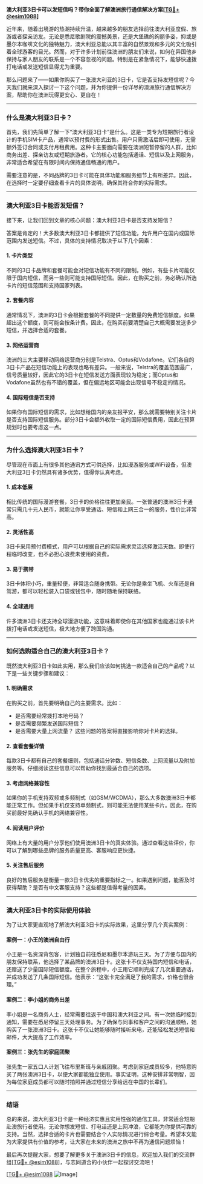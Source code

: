**澳大利亚3日卡可以发短信吗？带你全面了解澳洲旅行通信解决方案[[TG💪+ @esim1088](https://t.me/s/esim1088)]**

近年来，随着出境游的热潮持续升温，越来越多的朋友选择前往澳大利亚度假、旅游或者探亲访友。无论是悉尼歌剧院的震撼美景，还是大堡礁的绚丽多姿，抑或是墨尔本咖啡文化的独特魅力，澳大利亚总能以其丰富的自然景观和多元的文化吸引着全球游客的目光。然而，对于许多计划前往澳洲的朋友们来说，如何在异国他乡保持与家人朋友的联系是一个不容忽视的问题。特别是在紧急情况下，能够快速拨打电话或发送短信显得尤为重要。

那么问题来了——如果你购买了一张澳大利亚的3日卡，它是否支持发短信呢？今天我们就来深入探讨一下这个问题，并为你提供一份详尽的澳洲旅行通信解决方案，帮助你在澳洲玩得更安心、更自在！

---

### **什么是澳大利亚3日卡？**

首先，我们先简单了解一下“澳大利亚3日卡”是什么。这是一类专为短期旅行者设计的手机SIM卡产品，通常以预付费的形式出售。用户只需激活后即可使用，无需额外签订合同或支付月租费用。这种卡主要面向需要在澳洲短暂停留的人群，比如商务出差、探亲访友或短期旅游者。它的核心功能包括通话、短信以及上网服务，非常适合希望在有限时间内保持通信畅通的用户。

需要注意的是，不同品牌的3日卡可能在具体功能和服务细节上有所差异。因此，在选择时一定要仔细查看卡片的具体说明，确保其符合你的实际需求。

---

### **澳大利亚3日卡能否发短信？**

接下来，让我们回到文章的核心问题：澳大利亚3日卡是否支持发短信？

答案是肯定的！大多数澳大利亚3日卡都提供了短信功能，允许用户在国内或国际范围内发送短信。不过，具体的支持情况取决于以下几个因素：

#### **1. 卡片类型**
不同的3日卡品牌和套餐可能会对短信功能有不同的限制。例如，有些卡片可能仅限于国内短信，而另一些则可能支持国际短信。因此，在购买之前，务必确认所选卡片的短信范围和支持国家列表。

#### **2. 套餐内容**
通常情况下，澳洲的3日卡会根据套餐的不同提供一定数量的免费短信额度。如果超出这个额度，则可能会按条计费。因此，在购买前要清楚自己大概需要发送多少短信，并选择合适的套餐。

#### **3. 网络运营商**
澳洲的三大主要移动网络运营商分别是Telstra、Optus和Vodafone。它们各自的3日卡产品在短信功能上的表现也略有差异。一般来说，Telstra的覆盖范围最广，信号质量较好，因此它的3日卡在短信发送方面表现较为稳定；而Optus和Vodafone虽然也有不错的覆盖，但在偏远地区可能会出现信号不稳定的情况。

#### **4. 国际短信是否支持**
如果你有国际短信的需求，比如想给国内的亲友报平安，那么就需要特别关注卡片是否支持国际短信服务。部分3日卡会额外收取一定的国际短信费用，因此在预算规划时也要考虑这一点。

---

### **为什么选择澳大利亚3日卡？**

尽管现在市面上有很多其他通讯方式可供选择，比如漫游服务或WiFi设备，但澳大利亚3日卡仍然具有诸多优势，值得你认真考虑。

#### **1. 成本低廉**
相比传统的国际漫游套餐，3日卡的价格往往更加亲民。一张普通的澳洲3日卡通常只需几十元人民币，就能让你享受通话、短信和上网三合一的服务，性价比非常高。

#### **2. 灵活性高**
3日卡采用预付费模式，用户可以根据自己的实际需求灵活选择激活天数。即使行程临时改变，也不必担心浪费未使用的资费。

#### **3. 易于携带**
3日卡体积小巧，重量轻便，非常适合随身携带。无论你是乘坐飞机、火车还是自驾游，都可以轻松装入口袋或钱包中，随时随地保持联络。

#### **4. 全球通用**
许多澳洲3日卡还支持全球漫游功能，这意味着即使你在其他国家也能通过该卡片拨打电话或发送短信，极大地方便了跨国沟通。

---

### **如何选购适合自己的澳大利亚3日卡？**

既然澳大利亚3日卡如此实用，那么我们应该如何挑选一款适合自己的产品呢？以下是一些关键步骤和建议：

#### **1. 明确需求**
在购买之前，首先要明确自己的主要需求。比如：
- 是否需要经常拨打本地号码？
- 是否需要频繁发送国际短信？
- 是否需要大量上网流量？
这些问题的答案将直接影响你对卡片的选择。

#### **2. 查看套餐详情**
每款3日卡都有自己的套餐细则，包括通话分钟数、短信条数、上网流量以及附加服务等。仔细阅读这些信息可以帮助你找到最适合自己的选项。

#### **3. 考虑网络兼容性**
如果你的手机支持双频或多频制式（如GSM/WCDMA），那么大多数澳洲3日卡都能正常工作。但如果手机仅支持单频制式，则可能无法使用某些卡片。因此，在购买前最好先确认手机的网络兼容性。

#### **4. 阅读用户评价**
网络上有大量的用户分享他们使用澳洲3日卡的真实体验。通过查看这些评价，你可以了解到哪些品牌的服务质量更高、客服响应更快捷。

#### **5. 关注售后服务**
良好的售后服务是衡量一款3日卡优劣的重要指标之一。如果遇到问题，能否及时获得帮助？是否有中文客服支持？这些都是值得考量的因素。

---

### **澳大利亚3日卡的实际使用体验**

为了让大家更直观地了解澳大利亚3日卡的实际效果，这里分享几个真实案例：

#### **案例一：小王的澳洲自由行**
小王是一名资深背包客，计划独自前往悉尼和墨尔本游玩三天。为了方便与国内的朋友保持联系，他选择了某品牌的澳洲3日卡。这张卡不仅支持国内短信和电话，还赠送了少量国际短信额度。在整个旅程中，小王用它顺利完成了几次重要通话，并成功发送了几条国际短信。他表示：“这张卡完全满足了我的需求，价格也很合理。”

#### **案例二：李小姐的商务出差**
李小姐是一名商务人士，经常需要往返于中国和澳大利亚之间。有一次她临时接到通知，需要在悉尼停留三天处理事务。为了确保与同事和客户之间的沟通顺畅，她购买了一张澳洲3日卡。这张卡不仅让她能够随时接听来电，还能轻松发送短信和邮件，大大提高了工作效率。

#### **案例三：张先生的家庭团聚**
张先生一家五口人计划飞往布里斯班与亲戚团聚。考虑到家庭成员较多，他特意购买了两张澳洲3日卡，以便大家都能独立使用。事实证明，这种安排非常明智，因为每位家庭成员都可以随时拍照并通过短信分享给远在中国的长辈们。

---

### **结语**

总的来说，澳大利亚3日卡是一种经济实惠且实用性强的通信工具，非常适合短期赴澳旅行者使用。无论你想发短信、打电话还是上网冲浪，它都能为你提供可靠的支持。当然，选择合适的卡片也需要结合个人实际情况进行综合考量。希望本文能为大家提供有价值的参考，让大家在未来的澳洲之旅中不再为通信问题烦恼！

最后再次提醒大家，想要了解更多关于澳洲3日卡的信息，欢迎加入我们的交流群组[[TG💪+ @esim1088](https://t.me/s/esim1088)]，与志同道合的小伙伴一起探讨交流吧！

[[TG💪+ @esim1088](https://t.me/s/esim1088) ![Image](https://i.postimg.cc/4NQfJmqS/Snipaste-2025-05-13-00-14-12.png)]